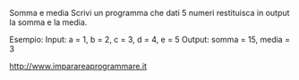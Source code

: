 
  Somma e media
  Scrivi un programma che dati 5 numeri restituisca in output la somma e la media.

  Esempio:
    Input: a = 1, b = 2, c = 3, d = 4, e = 5
    Output: somma = 15, media = 3
  
  http://www.imparareaprogrammare.it
